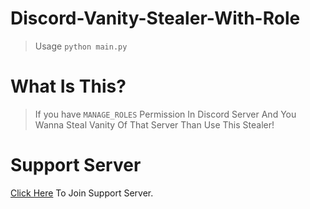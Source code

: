 # Discord-Vanity-Stealer-With-Role
> Usage `python main.py`

# What Is This?

> If you have `MANAGE_ROLES` Permission In Discord Server And You Wanna Steal Vanity Of That Server Than Use This Stealer!

# Support Server

[Click Here](https://discord.gg/lgnop) To Join Support Server.
